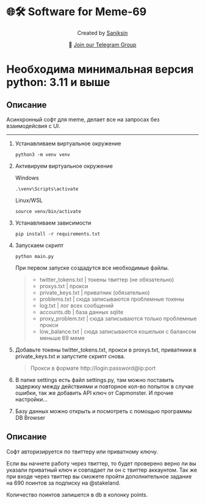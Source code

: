 # <a id="public-software-for-starknet"></a>🌐🛠️ Software for Meme-69
<p align="center">Created by <a href="https://t.me/saniksin">Saniksin</a></p>
<p align="center">📱 <a href="https://t.me/cryptosaniksin">Join our Telegram Group</a></p>

## 

# Необходима минимальная версия python: 3.11 и выше

## Описание

Асинхронный софт для meme, делает все на запросах без взаимодейсвия с UI.
<hr>

1. Устанавливаем виртуальное окружение 
   ```
   python3 -m venv venv
   ```

2. Активируем виртуальное окружение
   
   Windows
   ```
   .\venv\Scripts\activate
   ```

   Linux/WSL
   ```
   source venv/bin/activate
   ```

3. Устанавливаем зависимости

   ```
   pip install -r requirements.txt
   ```
   
4. Запускаем скрипт

   ```
   python main.py
   ```
    При первом запуске создадутся все необходимые файлы.

    > - twitter_tokens.txt | токены твиттер (не обязательно)
    > - proxys.txt        | прокси
    > - private_keys.txt  | приватник (обязательно)
    > - problems.txt      | сюда записываются проблемные токены
    > - log.txt           | лог всех сообщений
    > - accounts.db       | база данных sqlite
    > - proxy_problem.txt | сюда записываются только проблемные прокси
    > - low_balance.txt   | cюда записываются кошельки c балансом меньше 69 меме

5. Добавьте токены twitter_tokens.txt, прокси в proxys.txt, приватники в private_keys.txt и запустите скрипт снова.

   > Прокси в формате http://login:password@ip:port

6. В папке settings есть файл settings.py, там можно поставить задержку между действиями и повторное кол-во попыток в случае ошибки, так же добавить API ключ от Capmonster. И прочие настройки...

7. Базу данных можно открыть и посмотреть с помощью программы DB Browser

## Описание

Софт авторизируется по твиттеру или приватному ключу. 

Если вы начнете работу через твиттер, то будет проверено верно ли вы указали приватный ключ и совпадает ли он с твиттер аккаунтом.
Так же при входе через твиттер вы сможете пройти дополнительное задание на 690 поинтов за подписку на @stakeland.

Количество поинтов запишется в db в колонку points.
